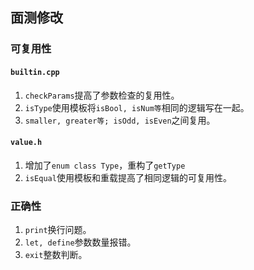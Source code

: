 ## 面测修改
### 可复用性
#### `builtin.cpp`
1. `checkParams`提高了参数检查的复用性。
2. `isType`使用模板将`isBool, isNum等`相同的逻辑写在一起。
3. `smaller, greater等; isOdd, isEven`之间复用。

#### `value.h`
1. 增加了`enum class Type`，重构了`getType`
2. `isEqual`使用模板和重载提高了相同逻辑的可复用性。

### 正确性
1. `print`换行问题。
2. `let, define`参数数量报错。
3. `exit`整数判断。
